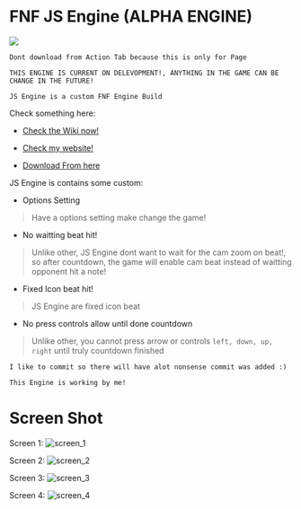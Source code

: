 # FNF JS Engine (ALPHA ENGINE)

![](https://raw.githubusercontent.com/khuonghoanghuy/JS-Engine/master/art/JS-Engine-Logo.png)

`Dont download from Action Tab because this is only for Page`

`THIS ENGINE IS CURRENT ON DELEVOPMENT!, ANYTHING IN THE GAME CAN BE CHANGE IN THE FUTURE!`

`JS Engine is a custom FNF Engine Build`

Check something here:

- [Check the Wiki now!](https://github.com/khuonghoanghuy/JS-Engine/wiki)

- [Check my website!](https://khuonghoanghuy.github.io/JS-Engine/)

- [Download From here](https://huy1234th.itch.io/fnf-js-engine)

JS Engine is contains some custom:

- Options Setting

> Have a options setting make change the game!

- No waitting beat hit!

> Unlike other, JS Engine dont want to wait for the cam zoom on beat!, so after countdown, the game will enable cam beat instead of waitting opponent hit a note!

- Fixed Icon beat hit!

> JS Engine are fixed icon beat

- No press controls allow until done countdown

> Unlike other, you cannot press arrow or controls `left, down, up, right` until truly countdown finished

`I like to commit so there will have alot nonsense commit was added :)`

`This Engine is working by me!`

# Screen Shot

Screen 1:
![screen_1](https://raw.githubusercontent.com/khuonghoanghuy/JS-Engine/master/art/screen_Shot/screen_1.png?token=GHSAT0AAAAAACAYZ2W7MA5FTSNGM3UTXS26ZB755VQ)

Screen 2:
![screen_2](https://raw.githubusercontent.com/khuonghoanghuy/JS-Engine/master/art/screen_Shot/screen_2.png?token=GHSAT0AAAAAACAYZ2W75JCSQO2OGIUSI7F2ZB756XQ)

Screen 3:
![screen_3](https://raw.githubusercontent.com/khuonghoanghuy/JS-Engine/master/art/screen_Shot/screen_3.png?token=GHSAT0AAAAAACAYZ2W7LMDFD55SEUQ5Y3UKZB757IQ)

Screen 4:
![screen_4](https://raw.githubusercontent.com/khuonghoanghuy/JS-Engine/master/art/screen_Shot/screen_4.png?token=GHSAT0AAAAAACAYZ2W7JRHDHZLCXZZFMWQYZB757WA)
